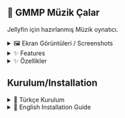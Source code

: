 ## 🎵 GMMP Müzik Çalar
Jellyfin için hazırlanmış Müzik oynatıcı.


<details>
<summary>🖼️ Ekran Görüntüleri / Screenshots </summary>

![3](https://github.com/user-attachments/assets/fa2f14da-13b5-4123-ad42-886d5db93578)

![2](https://github.com/user-attachments/assets/1738937b-90dc-49fa-bdab-830d5158fd20)

![1](https://github.com/user-attachments/assets/b863fda6-929f-4d24-a776-a5282b2a8492)
 </details>

<details>
<summary> ✨ Features </summary>
  
- User-friendly interface
- Easy access
- ID3 tag integration (track, lyrics, and other metadata are displayed using ID3 tags)
- Random playlist generation
- Save randomly generated playlists
- Refresh button to regenerate playlists
- Ability to select existing playlists on Jellyfin
- Set the number of items in the playlist</details>


<details>
<summary> ✨ Özellikler </summary>

- Kullanıcı dostu arayüz
- Kolay erişim
- id3tags entegrasyon ( parça, şarkı sözü ve diğer bilgiler id3tags entagrasyonu ile yazdırılır )
- Rastgele liste oluşturma
- Rastgele oluşturulan listeyi kaydetme
- Yenileme butonu ile rastgele listeyi yenileme
- Jellyfin üzerinde bulunan oynatma listelerini seçebilme
- Liste öğe sayısı belirleme </details>
  
## Kurulum/Installation
<details>
<summary> 🚀 Türkçe Kurulum </summary>

### ⚠️ Önemli Notlar

Not: Bu oynatıcı Jellyfin Media Slider (JMS) ile tamamen entegredir. Zaten JMS kullanıyorsanız, çakışmaları veya yinelenen işlevleri önlemek için bunu yüklemeyin.

### Windows için

İndirdiğiniz sıkıştırılmış klasörü herhangi boş bir klasöre çıkarıp ``` install.bat ``` betiğini yönetici olarak çalıştırın.

### Yüklemeyi Kaldırma

``` uninstall.bat ``` betiğini yönetici olarak çalıştırın.


### Linux için

``` git clone https://github.com/G-grbz/Jellyfin-GMMP ```

``` cd Jellyfin-GMMP ```

### Kurulum scriptini çalıştırın:

``` sudo chmod +x install.sh && sudo ./install.sh ```

### Tarayıcı çerezlerini temizleyin.

### Yüklemeyi Kaldırma

``` sudo chmod +x /usr/share/jellyfin/web/GMMP/uninstall.sh && sudo sh /usr/share/jellyfin/web/GMMP/uninstall.sh ```
</details>

<details>
<summary> 🚀 English Installation Guide </summary>

 ### ⚠️ Important Notes

Note: This player is fully integrated with Jellyfin Media Slider (JMS).
If you are already using JMS, do not install this separately to avoid conflicts or duplicate functionality.

### For Windows
  
Extract the downloaded archive to any folder and run the ``` install.bat ``` script as Administrator.

### Uninstallation

Run the ``` uninstall.bat ``` script as Administrator.

### For Linux

```git clone https://github.com/G-grbz/Jellyfin-GMMP ```

``` cd Jellyfin-GMMP ```

### Run the installation script:

``` sudo chmod +x install.sh && sudo ./install.sh ```

### Uninstallation

``` sudo chmod +x /usr/share/jellyfin/web/GMMP/uninstall.sh && sudo sh /usr/share/jellyfin/web/GMMP/uninstall.sh ``` </details>
